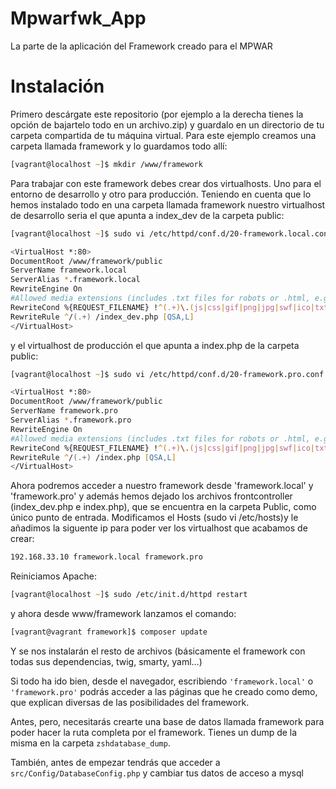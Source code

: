 # Mpwarfwk_App #
La parte de la aplicación del Framework creado para el MPWAR

# Instalación #

Primero descárgate este repositorio (por ejemplo a la derecha tienes la opción de bajartelo todo en un archivo.zip) y guardalo en un directorio de tu carpeta compartida de tu máquina virtual.
Para este ejemplo creamos una carpeta llamada framework y lo guardamos todo allí:

```zsh
[vagrant@localhost ~]$ mkdir /www/framework
```

Para trabajar con este framework debes crear dos virtualhosts. Uno para el entorno de desarrollo y otro para producción.
Teniendo en cuenta que lo hemos instalado todo en una carpeta llamada framework nuestro virtualhost de desarrollo seria el que apunta a index_dev de la carpeta public:

```zsh
[vagrant@localhost ~]$ sudo vi /etc/httpd/conf.d/20-framework.local.conf
```

```zsh
<VirtualHost *:80>
DocumentRoot /www/framework/public
ServerName framework.local
ServerAlias *.framework.local
RewriteEngine On
#Allowed media extensions (includes .txt files for robots or .html, e.g: Google hosted HTMLs):
RewriteCond %{REQUEST_FILENAME} !^(.+)\.(js|css|gif|png|jpg|swf|ico|txt|html)$
RewriteRule ^/(.+) /index_dev.php [QSA,L]
</VirtualHost>
```

y el virtualhost de producción el que apunta a index.php de la carpeta public:

```zsh
[vagrant@localhost ~]$ sudo vi /etc/httpd/conf.d/20-framework.pro.conf
```

```zsh
<VirtualHost *:80>
DocumentRoot /www/framework/public
ServerName framework.pro
ServerAlias *.framework.pro
RewriteEngine On
#Allowed media extensions (includes .txt files for robots or .html, e.g: Google hosted HTMLs):
RewriteCond %{REQUEST_FILENAME} !^(.+)\.(js|css|gif|png|jpg|swf|ico|txt|html)$
RewriteRule ^/(.+) /index.php [QSA,L]
</VirtualHost>
```

Ahora podremos acceder a nuestro framework desde 'framework.local' y 'framework.pro' y además hemos dejado los archivos frontcontroller (index_dev.php e index.php), que se encuentra en la carpeta Public, como único punto de entrada.
Modificamos el Hosts (sudo vi /etc/hosts)y le añadimos la siguente ip para poder ver los virtualhost que acabamos de crear:

```zsh
192.168.33.10 framework.local framework.pro
```

Reiniciamos Apache:
```zsh
[vagrant@localhost ~]$ sudo /etc/init.d/httpd restart
```

y ahora desde www/framework lanzamos el comando:

```zsh
[vagrant@vagrant framework]$ composer update
```

Y se nos instalarán el resto de archivos (básicamente el framework con todas sus dependencias, twig, smarty, yaml...)

Si todo ha ido bien, desde el navegador, escribiendo ```'framework.local'``` o ```'framework.pro'``` podrás acceder a las páginas que he creado como demo, que explican diversas de las posibilidades del framework.

Antes, pero, necesitarás crearte una base de datos llamada framework para poder hacer la ruta completa por el framework. Tienes un dump de la misma en la carpeta ```zshdatabase_dump```.

También, antes de empezar tendrás que acceder a ```src/Config/DatabaseConfig.php``` y cambiar tus datos de acceso a mysql
